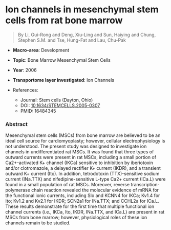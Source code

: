 # Ion channels in mesenchymal stem cells from rat bone marrow

> By Li, Gui-Rong and Deng, Xiu-Ling and Sun, Haiying and Chung, Stephen S.M. and Tse, Hung-Fat and Lau, Chu-Pak

- **Macro-area**: Development
- **Topic**: Bone Marrow Mesenchymal Stem Cells
- **Year**: 2006
- **Transportome layer investigated**: Ion Channels

- References:
  - Journal: Stem cells (Dayton, Ohio)
  - DOI: [10.1634/STEMCELLS.2005-0307](https://doi.org/10.1634/STEMCELLS.2005-0307)
  - PMID: 16484345

### Abstract

Mesenchymal stem cells (MSCs) from bone marrow are believed to be an ideal cell source for cardiomyoplasty; however, cellular electrophysiology is not understood. The present study was designed to investigate ion channels in undifferentiated rat MSCs. It was found that three types of outward currents were present in rat MSCs, including a small portion of Ca2+-activated K+ channel (IKCa) sensitive to inhibition by iberiotoxin and/or clotromazole, a delayed rectifier K+ current (IKDR), and a transient outward K+ current (Ito). In addition, tetrodotoxin (TTX)-sensitive sodium current (INa.TTX) and nifedipine-sensitive L-type Ca2+ current (ICa.L) were found in a small population of rat MSCs. Moreover, reverse transcription-polymerase chain reaction revealed the molecular evidence of mRNA for the functional ionic currents, including Slo and KCNN4 for IKCa; Kv1.4 for Ito; Kv1.2 and Kv2.1 for IKDR; SCN2a1 for INa.TTX; and CCHL2a for ICa.L. These results demonstrate for the first time that multiple functional ion channel currents (i.e., IKCa, Ito, IKDR, INa.TTX, and ICa.L) are present in rat MSCs from bone marrow; however, physiological roles of these ion channels remain to be studied.
